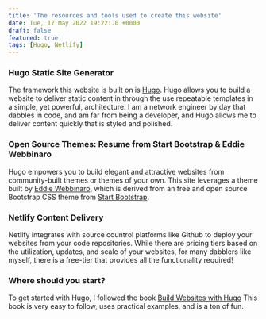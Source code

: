 ```yaml
---
title: 'The resources and tools used to create this website'
date: Tue, 17 May 2022 19:22:.0 +0000
draft: false
featured: true
tags: [Hugo, Netlify]
---
```


### Hugo Static Site Generator

The framework this website is built on is [Hugo](https://gohugo.io "Hugo").  Hugo allows you to build a website to deliver static content in through the use repeatable templates in a simple, yet powerful, architecture.  I am a network engineer by day that dabbles in code, and am far from being a developer, and Hugo allows me to deliver content quickly that is styled and polished.

### Open Source Themes: Resume from Start Bootstrap & Eddie Webbinaro

Hugo empowers you to build elegant and attractive websites from community-built themes or themes of your own.  This site leverages a theme built by [Eddie Webbinaro](https://webbinaro.dev/), which is derived from an free and open source Bootstrap CSS theme from [Start Bootstrap](https://startbootstrap.com/theme/resume).

### Netlify Content Delivery

Netlify integrates with source countrol platforms like Github to deploy your websites from your code repositories.  While there are pricing tiers based on the utilization, updates, and scale of your websites, for many dabblers like myself, there is a free-tier that provides all the functionality required!

### Where should you start?

To get started with Hugo, I followed the book [Build Websites with Hugo](https://pragprog.com/titles/bhhugo/build-websites-with-hugo/#:~:text=Hugo%20is%20a%20static%20site,the%20skills%20you%20already%20have)  This book is very easy to follow, uses practical examples, and is a ton of fun.  